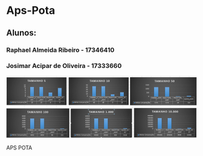 # Aps-Pota
## Alunos:

### Raphael Almeida Ribeiro - 17346410
### Josimar Acipar de Oliveira - 17333660

![graficos|690x388](graficos.png) 

APS POTA
